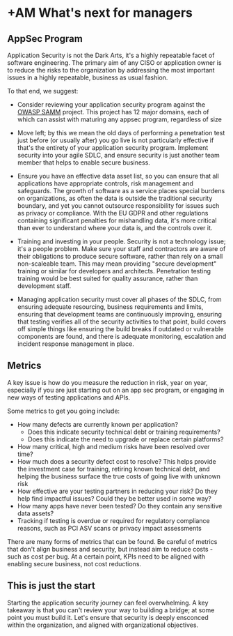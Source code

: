 # +AM What's next for managers

## AppSec Program

Application Security is not the Dark Arts, it's a highly repeatable facet of software engineering. The primary aim of any CISO or application owner is to reduce the risks to the organization by addressing the most important issues in a highly repeatable, business as usual fashion. 

To that end, we suggest:

* Consider reviewing your application security program against the [OWASP SAMM](https://www.owasp.org/index.php/OWASP_SAMM_Project) project. This project has 12 major domains, each of which can assist with maturing any appsec program, regardless of size

* Move left; by this we mean the old days of performing a penetration test just before (or usually after) you go live is not particularly effective if that's the entirety of your application security program. Implement security into your agile SDLC, and ensure security is just another team member that helps to enable secure business.

* Ensure you have an effective data asset list, so you can ensure that all applications have appropriate controls, risk management and safeguards. The growth of software as a service places special burdens on organizations, as often the data is outside the traditional security boundary, and yet you cannot outsource responsibility for issues such as privacy or compliance. With the EU GDPR and other regulations containing significant penalties for mishandling data, it's more critical than ever to understand where your data is, and the controls over it. 

* Training and investing in your people. Security is not a technology issue; it's a people problem. Make sure your staff and contractors are aware of their obligations to produce secure software, rather than rely on a small non-scaleable team. This may mean providing "secure development" training or similar for developers and architects. Penetration testing training would be best suited for quality assurance, rather than development staff. 

* Managing application security must cover all phases of the SDLC, from ensuring adequate resourcing, business requirements and limits, ensuring that development teams are continuously improving, ensuring that testing verifies all of the security activities to that point, build covers off simple things like ensuring the build breaks if outdated or vulnerable components are found, and there is adequate monitoring, escalation and incident response management in place. 

## Metrics

A key issue is how do you measure the reduction in risk, year on year, especially if you are just starting out on an app sec program, or engaging in new ways of testing applications and APIs.

Some metrics to get you going include:

* How many defects are currently known per application?
  * Does this indicate security technical debt or training requirements?
  * Does this indicate the need to upgrade or replace certain platforms?
* How many critical, high and medium risks have been resolved over time?
* How much does a security defect cost to resolve? This helps provide the investment case for training, retiring known technical debt, and helping the business surface the true costs of going live with unknown risk
* How effective are your testing partners in reducing your risk? Do they help find impactful issues? Could they be better used in some way?
* How many apps have never been tested? Do they contain any sensitive data assets? 
* Tracking if testing is overdue or required for regulatory compliance reasons, such as PCI ASV scans or privacy impact assessments

There are many forms of metrics that can be found. Be careful of metrics that don't align business and security, but instead aim to reduce costs - such as cost per bug. At a certain point, KPIs need to be aligned with enabling secure business, not cost reductions. 


## This is just the start

Starting the application security journey can feel overwhelming. A key takeaway is that you can't review your way to building a bridge; at some point you must build it. Let's ensure that security is deeply ensconced within the organization, and aligned with organizational objectives. 
